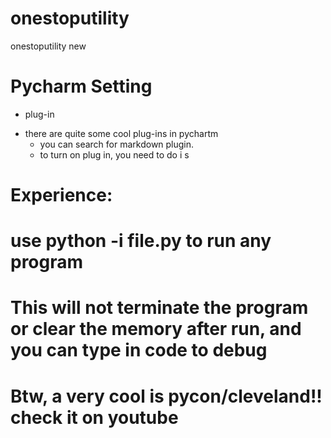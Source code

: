 # onestoputility
onestoputility new

# Pycharm Setting
* plug-in
- there are quite some cool plug-ins in pychartm
  - you can search for markdown plugin.
  - to turn on plug in, you need to do i s

# Experience:
# use python -i file.py to run any program
# This will not terminate the program or clear the memory after run, and you can type in code to debug


# Btw, a very cool is pycon/cleveland!! check it on youtube
